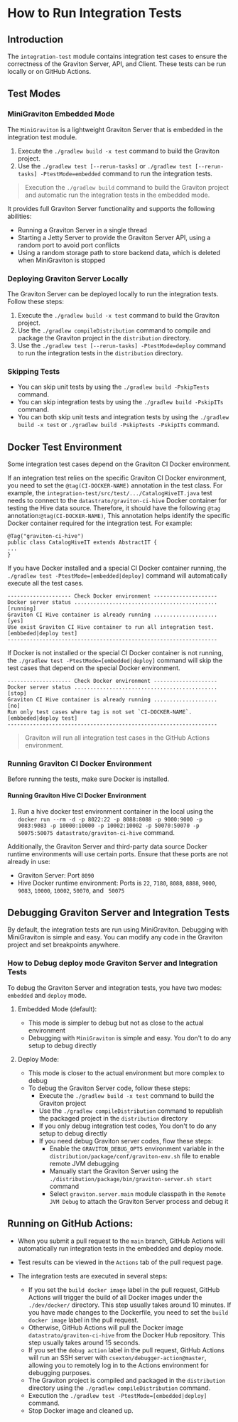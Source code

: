 <!--
  Copyright 2023 Datastrato.
  This software is licensed under the Apache License version 2.
-->
# How to Run Integration Tests

## Introduction
The `integration-test` module contains integration test cases to ensure the correctness of the 
Graviton Server, API, and Client. These tests can be run locally or on GitHub Actions.

## Test Modes

### MiniGraviton Embedded Mode
The `MiniGraviton` is a lightweight Graviton Server that is embedded in the integration test module.
1. Execute the `./gradlew build -x test` command to build the Graviton project.
2. Use the `./gradlew test [--rerun-tasks]` or `./gradlew test [--rerun-tasks] -PtestMode=embedded` command to run the integration tests.
> Execution the `./gradlew build` command to build the Graviton project and automatic run the integration tests in the embedded mode.

It provides full Graviton Server functionality and supports the following abilities:
- Running a Graviton Server in a single thread
- Starting a Jetty Server to provide the Graviton Server API, using a random port to avoid port conflicts
- Using a random storage path to store backend data, which is deleted when MiniGraviton is stopped

### Deploying Graviton Server Locally
The Graviton Server can be deployed locally to run the integration tests. Follow these steps:

1. Execute the `./gradlew build -x test` command to build the Graviton project.
2. Use the `./gradlew compileDistribution` command to compile and package the Graviton project in the `distribution` directory.
3. Use the `./gradlew test [--rerun-tasks] -PtestMode=deploy` command to run the integration tests in the `distribution` directory.

### Skipping Tests
+ You can skip unit tests by using the `./gradlew build -PskipTests` command.
+ You can skip integration tests by using the `./gradlew build -PskipITs` command.
+ You can both skip unit tests and integration tests by using the `./gradlew build -x test` or `./gradlew build -PskipTests -PskipITs` command.

## Docker Test Environment
Some integration test cases depend on the Graviton CI Docker environment.

If an integration test relies on the specific Graviton CI Docker environment,
you need to set the `@tag(CI-DOCKER-NAME)` annotation in the test class.
For example, the `integration-test/src/test/.../CatalogHiveIT.java` test needs to connect to
the `datastrato/graviton-ci-hive` Docker container for testing the Hive data source.
Therefore, it should have the following `@tag` annotation:`@tag(CI-DOCKER-NAME)`, This annotation
helps identify the specific Docker container required for the integration test.
For example:
```
@Tag("graviton-ci-hive")
public class CatalogHiveIT extends AbstractIT {
...
}
```

If you have Docker installed and a special CI Docker container running, the `./gradlew test -PtestMode=[embedded|deploy]`
command will automatically execute all the test cases.
```
-------------------- Check Docker environment --------------------
Docker server status ............................................. [running]
Graviton CI Hive container is already running .................... [yes]
Use exist Graviton CI Hive container to run all integration test.  [embbeded|deploy test]
------------------------------------------------------------------
```

If Docker is not installed or the special CI Docker container is not running, the `./gradlew test -PtestMode=[embedded|deploy]`
command will skip the test cases that depend on the special Docker environment.
```
-------------------- Check Docker environment --------------------
Docker server status ............................................. [stop]
Graviton CI Hive container is already running .................... [no]
Run only test cases where tag is not set `CI-DOCKER-NAME`.         [embbeded|deploy test]
------------------------------------------------------------------
```
> Graviton will run all integration test cases in the GitHub Actions environment.

### Running Graviton CI Docker Environment
Before running the tests, make sure Docker is installed.

#### Running Graviton Hive CI Docker Environment
1. Run a hive docker test environment container in the local using the `docker run --rm -d -p 8022:22 -p 8088:8088 -p 9000:9000 -p 9083:9083 -p 10000:10000 -p 10002:10002 -p 50070:50070 -p 50075:50075 datastrato/graviton-ci-hive` command.

Additionally, the Graviton Server and third-party data source Docker runtime environments will use certain ports. Ensure that these ports are not already in use:
- Graviton Server: Port `8090`
- Hive Docker runtime environment: Ports is `22`, `7180`, `8088`, `8888`, `9000`, `9083`, `10000`, `10002`, `50070`, and ` 50075`

## Debugging Graviton Server and Integration Tests
By default, the integration tests are run using MiniGraviton. 
Debugging with MiniGraviton is simple and easy. You can modify any code in the Graviton project and set breakpoints anywhere.

### How to Debug deploy mode Graviton Server and Integration Tests

To debug the Graviton Server and integration tests, you have two modes: `embedded` and `deploy` mode.

1. Embedded Mode (default):
    - This mode is simpler to debug but not as close to the actual environment
    - Debugging with `MiniGraviton` is simple and easy. You don't to do any setup to debug directly

2. Deploy Mode:
    - This mode is closer to the actual environment but more complex to debug
    - To debug the Graviton Server code, follow these steps:
        - Execute the `./gradlew build -x test` command to build the Graviton project
        - Use the `./gradlew compileDistribution` command to republish the packaged project in the `distribution` directory
        - If you only debug integration test codes, You don't to do any setup to debug directly
        - If you need debug Graviton server codes, flow these steps:
            - Enable the `GRAVITON_DEBUG_OPTS` environment variable in the `distribution/package/conf/graviton-env.sh` file to enable remote JVM debugging
            - Manually start the Graviton Server using the `./distribution/package/bin/graviton-server.sh start` command
            - Select `graviton.server.main` module classpath in the `Remote JVM Debug` to attach the Graviton Server process and debug it

## Running on GitHub Actions:

- When you submit a pull request to the `main` branch, GitHub Actions will automatically run integration tests in the embedded and deploy mode.
- Test results can be viewed in the `Actions` tab of the pull request page.
- The integration tests are executed in several steps:

  + If you set the `build docker image` label in the pull request, GitHub Actions will trigger the build of all Docker 
    images under the `./dev/docker/` directory. This step usually takes around 10 minutes. If you have made changes to the Dockerfile, 
    you need to set the `build docker image` label in the pull request.
  + Otherwise, GitHub Actions will pull the Docker image `datastrato/graviton-ci-hive` from the Docker Hub repository. This step usually takes around 15 seconds.
  + If you set the `debug action` label in the pull request, GitHub Actions will run an SSH server with 
    `csexton/debugger-action@master`, allowing you to remotely log in to the Actions environment for debugging purposes.
  + The Graviton project is compiled and packaged in the `distribution` directory using the `./gradlew compileDistribution` command.
  + Execution the `./gradlew test -PtestMode=[embedded|deploy]` command.
  + Stop Docker image and cleaned up.
